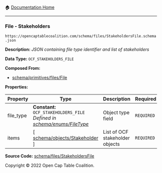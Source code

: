 :house: [Documentation Home](/README.md)

---

### File - Stakeholders

`https://opencaptablecoalition.com/schema/files/StakeholdersFile.schema.json`

**Description:** _JSON containing file type identifier and list of stakeholders_

**Data Type:** `OCF_STAKEHOLDERS_FILE`

**Composed From:**

- [schema/primitives/files/File](/docs/schema/primitives/files/File)

**Properties:**

| Property  | Type                                                                                                        | Description                     | Required   |
| --------- | ----------------------------------------------------------------------------------------------------------- | ------------------------------- | ---------- |
| file_type | **Constant:** `OCF_STAKEHOLDERS_FILE`</br>_Defined in [schema/enums/FileType](/docs/schema/enums/FileType)_ | Object type field               | `REQUIRED` |
| items     | [ [schema/objects/Stakeholder](/docs/schema/objects/Stakeholder) ]                                          | List of OCF stakeholder objects | `REQUIRED` |

**Source Code:** [schema/files/StakeholdersFile](/schema/files/StakeholdersFile.schema.json)

Copyright © 2022 Open Cap Table Coalition.
